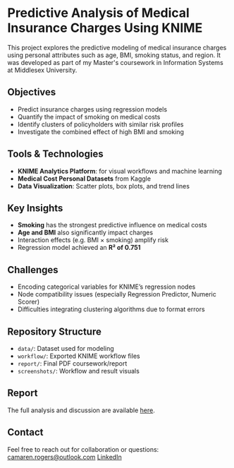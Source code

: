 # Predictive Analysis of Medical Insurance Charges Using KNIME

This project explores the predictive modeling of medical insurance charges using personal attributes such as age, BMI, smoking status, and region. It was developed as part of my Master's coursework in Information Systems at Middlesex University.

##  Objectives

- Predict insurance charges using regression models
- Quantify the impact of smoking on medical costs
- Identify clusters of policyholders with similar risk profiles
- Investigate the combined effect of high BMI and smoking

##  Tools & Technologies

- **KNIME Analytics Platform**: for visual workflows and machine learning
- **Medical Cost Personal Datasets** from Kaggle
- **Data Visualization**: Scatter plots, box plots, and trend lines

##  Key Insights

- **Smoking** has the strongest predictive influence on medical costs
- **Age and BMI** also significantly impact charges
- Interaction effects (e.g. BMI × smoking) amplify risk
- Regression model achieved an **R² of 0.751**

##  Challenges

- Encoding categorical variables for KNIME’s regression nodes
- Node compatibility issues (especially Regression Predictor, Numeric Scorer)
- Difficulties integrating clustering algorithms due to format errors

##  Repository Structure

- `data/`: Dataset used for modeling
- `workflow/`: Exported KNIME workflow files
- `report/`: Final PDF coursework/report
- `screenshots/`: Workflow and result visuals

##  Report

The full analysis and discussion are available [here](report/final_report.pdf).

##  Contact

Feel free to reach out for collaboration or questions:  
 camaren.rogers@outlook.com
 [LinkedIn](https://www.linkedin.com/in/your-profile)  
